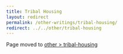 ```yaml
---
title: Tribal Housing
layout: redirect
permalink: /other-writings/tribal-housing/
redirect: ../../other/tribal-housing
---
```


Page moved to [other > tribal-housing](/other/tribal-housing)
